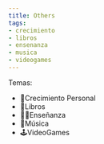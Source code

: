 ```yaml
---
title: Others
tags:
- crecimiento
- libros
- ensenanza
- musica
- videogames
---
```


Temas:

  - 🌱Crecimiento Personal
  - 📖Libros
  - 👨‍🏫Enseñanza
  - 🎸Música
  - 🕹️VideoGames





